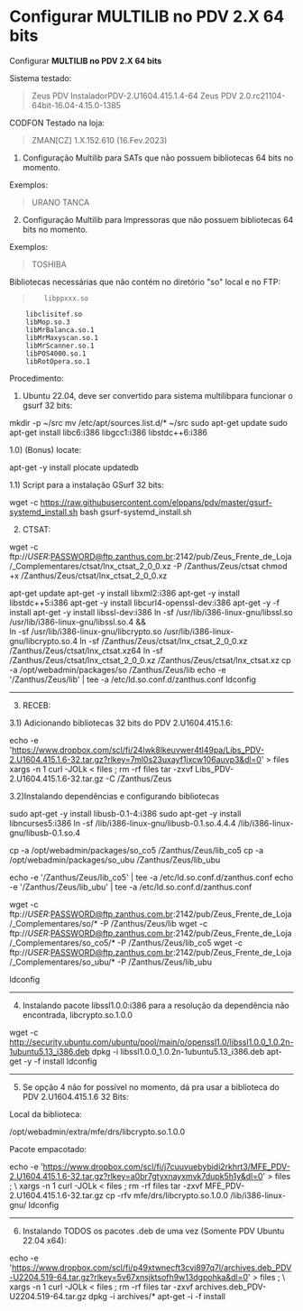 # Configurar MULTILIB no PDV 2.X 64 bits

Configurar **MULTILIB no PDV 2.X 64 bits**

Sistema testado:

>Zeus PDV InstaladorPDV-2.U1604.415.1.4-64
Zeus PDV 2.0.rc21104-64bit-16.04-4.15.0-1385

CODFON Testado na loja:

>ZMAN[CZ] 1.X.152.610 (16.Fev.2023)

1) Configuração Multilib para SATs que não possuem bibliotecas 64 bits no momento.

Exemplos:

>URANO
TANCA

2) Configuração Multilib para Impressoras que não possuem bibliotecas 64 bits no momento.

Exemplos:

>TOSHIBA

Bibliotecas necessárias que não contém no diretório "so" local e no FTP:

>        libppxxx.so
        libclisitef.so
        libMop.so.3
        libMrBalanca.so.1
        libMrMaxyscan.so.1
        libMrScanner.so.1
        libPOS4000.so.1
        libRotOpera.so.1

Procedimento:

1) Ubuntu 22.04, deve ser convertido para sistema multilibpara funcionar o gsurf 32 bits:

mkdir -p ~/src
mv /etc/apt/sources.list.d/* ~/src
sudo apt-get update
sudo apt-get install libc6:i386 libgcc1:i386 libstdc++6:i386

1.0) (Bonus) locate:

apt-get -y install plocate
updatedb

1.1) Script para a instalação GSurf 32 bits:

wget -c https://raw.githubusercontent.com/elppans/pdv/master/gsurf-systemd_install.sh
bash gsurf-systemd_install.sh

2) CTSAT:

wget -c ftp://$USER:$PASSWORD@ftp.zanthus.com.br:2142/pub/Zeus_Frente_de_Loja/_Complementares/ctsat/lnx_ctsat_2_0_0.xz -P /Zanthus/Zeus/ctsat
chmod +x /Zanthus/Zeus/ctsat/lnx_ctsat_2_0_0.xz

apt-get update
apt-get -y install libxml2:i386
apt-get -y install libstdc++5:i386
apt-get -y install libcurl4-openssl-dev:i386
apt-get -y -f install
apt-get -y install libssl-dev:i386
ln -sf /usr/lib/i386-linux-gnu/libssl.so /usr/lib/i386-linux-gnu/libssl.so.4 && \
ln -sf /usr/lib/i386-linux-gnu/libcrypto.so /usr/lib/i386-linux-gnu/libcrypto.so.4
ln -sf /Zanthus/Zeus/ctsat/lnx_ctsat_2_0_0.xz /Zanthus/Zeus/ctsat/lnx_ctsat.xz64
ln -sf /Zanthus/Zeus/ctsat/lnx_ctsat_2_0_0.xz /Zanthus/Zeus/ctsat/lnx_ctsat.xz
cp -a /opt/webadmin/packages/so /Zanthus/Zeus/lib
echo -e '/Zanthus/Zeus/lib' | tee -a /etc/ld.so.conf.d/zanthus.conf
ldconfig
____

3) RECEB:

3.1) Adicionando bibliotecas 32 bits do PDV 2.U1604.415.1.6:

echo -e 'https://www.dropbox.com/scl/fi/24lwk8lkeuvwer4tl49pa/Libs_PDV-2.U1604.415.1.6-32.tar.gz?rlkey=7ml0s23uxayf1jxcw106auvp3&dl=0' > files
xargs -n 1 curl -JOLk < files ; rm -rf files
tar -zxvf Libs_PDV-2.U1604.415.1.6-32.tar.gz -C /Zanthus/Zeus

3.2)Instalando dependências e configurando bibliotecas


sudo apt-get -y install libusb-0.1-4:i386
sudo apt-get -y install libncurses5:i386
ln -sf /lib/i386-linux-gnu/libusb-0.1.so.4.4.4 /lib/i386-linux-gnu/libusb-0.1.so.4

cp -a /opt/webadmin/packages/so_co5 /Zanthus/Zeus/lib_co5
cp -a /opt/webadmin/packages/so_ubu /Zanthus/Zeus/lib_ubu

echo -e '/Zanthus/Zeus/lib_co5' | tee -a /etc/ld.so.conf.d/zanthus.conf
echo -e '/Zanthus/Zeus/lib_ubu' | tee -a /etc/ld.so.conf.d/zanthus.conf

wget -c ftp://$USER:$PASSWORD@ftp.zanthus.com.br:2142/pub/Zeus_Frente_de_Loja/_Complementares/so/* -P /Zanthus/Zeus/lib
wget -c ftp://$USER:$PASSWORD@ftp.zanthus.com.br:2142/pub/Zeus_Frente_de_Loja/_Complementares/so_co5/* -P /Zanthus/Zeus/lib_co5
wget -c ftp://$USER:$PASSWORD@ftp.zanthus.com.br:2142/pub/Zeus_Frente_de_Loja/_Complementares/so_ubu/* -P /Zanthus/Zeus/lib_ubu

ldconfig
____

4) Instalando pacote libssl1.0.0:i386 para a resolução da dependência não encontrada, libcrypto.so.1.0.0

wget -c http://security.ubuntu.com/ubuntu/pool/main/o/openssl1.0/libssl1.0.0_1.0.2n-1ubuntu5.13_i386.deb
dpkg -i libssl1.0.0_1.0.2n-1ubuntu5.13_i386.deb
apt-get -y -f install
ldconfig

____

5) Se opção 4 não for possível no momento, dá pra usar a biblioteca do PDV 2.U1604.415.1.6 32 Bits:

Local da biblioteca:

/opt/webadmin/extra/mfe/drs/libcrypto.so.1.0.0

Pacote empacotado:

echo -e 'https://www.dropbox.com/scl/fi/j7cuuvuebybidi2rkhrt3/MFE_PDV-2.U1604.415.1.6-32.tar.gz?rlkey=a0br7gtyxnayxmvk7dupk5h1y&dl=0' > files ; \\
xargs -n 1 curl -JOLk < files ; rm -rf files
tar -zxvf MFE_PDV-2.U1604.415.1.6-32.tar.gz
cp -rfv mfe/drs/libcrypto.so.1.0.0 /lib/i386-linux-gnu/
ldconfig

____

6) Instalando TODOS os pacotes .deb de uma vez (Somente PDV Ubuntu 22.04 x64):

echo -e 'https://www.dropbox.com/scl/fi/p49xtwnecft3cvi897q7l/archives.deb_PDV-U2204.519-64.tar.gz?rlkey=5v67xnsjktsofh9w13dgpohka&dl=0' > files ; \\
xargs -n 1 curl -JOLk < files ; rm -rf files
tar -zxvf archives.deb_PDV-U2204.519-64.tar.gz
dpkg -i archives/*
apt-get -i -f install
